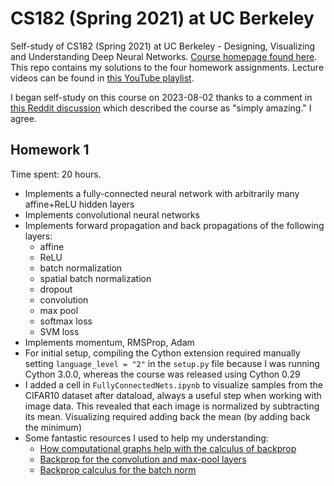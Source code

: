 # CS182 (Spring 2021) at UC Berkeley

Self-study of CS182 (Spring 2021) at UC Berkeley - Designing, Visualizing and Understanding Deep Neural Networks. [Course homepage found here](https://cs182sp21.github.io/). This repo contains my solutions to the four homework assignments. Lecture videos can be found in [this YouTube playlist](https://www.youtube.com/playlist?list=PL_iWQOsE6TfVmKkQHucjPAoRtIJYt8a5A). 

I began self-study on this course on 2023-08-02 thanks to a comment in [this Reddit discussion](https://www.reddit.com/r/deeplearning/comments/tsybv1/deep_learning_specialization_courses/) which described the course as "simply amazing." I agree.

## Homework 1
Time spent: 20 hours.

- Implements a fully-connected neural network with arbitrarily many affine+ReLU hidden layers
- Implements convolutional neural networks
- Implements forward propagation and back propagations of the following layers:
  - affine
  - ReLU
  - batch normalization
  - spatial batch normalization
  - dropout
  - convolution
  - max pool
  - softmax loss
  - SVM loss
- Implements momentum, RMSProp, Adam
- For initial setup, compiling the Cython extension required manually setting `language_level = "2"` in the `setup.py` file because I was running Cython 3.0.0, whereas the course was released using Cython 0.29
- I added a cell in `FullyConnectedNets.ipynb` to visualize samples from the CIFAR10 dataset after dataload, always a useful step when working with image data. This revealed that each image is normalized by subtracting its mean. Visualizing required adding back the mean (by adding back the minimum)
- Some fantastic resources I used to help my understanding:
  - [How computational graphs help with the calculus of backprop](http://colah.github.io/posts/2015-08-Backprop/)
  - [Backprop for the convolution and max-pool layers](https://mukulrathi.com/demystifying-deep-learning/conv-net-backpropagation-maths-intuition-derivation/)
  - [Backprop calculus for the batch norm](https://www.adityaagrawal.net/blog/deep_learning/bprop_batch_norm)
